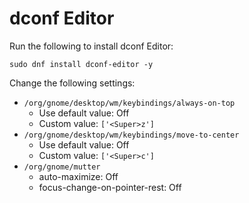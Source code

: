 # dconf Editor

Run the following to install dconf Editor:

```
sudo dnf install dconf-editor -y
```

Change the following settings:

- `/org/gnome/desktop/wm/keybindings/always-on-top`
  - Use default value: Off
  - Custom value: `['<Super>z']`
- `/org/gnome/desktop/wm/keybindings/move-to-center`
  - Use default value: Off
  - Custom value: `['<Super>c']`
- `/org/gnome/mutter`
  - auto-maximize: Off
  - focus-change-on-pointer-rest: Off
